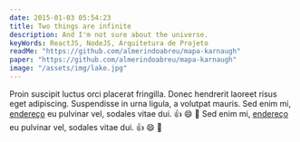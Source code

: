```yaml
---
date: 2015-01-03 05:54:23
title: Two things are infinite
description: And I'm not sure about the universe.
keyWords: ReactJS, NodeJS, Arquitetura de Projeto
readMe: "https://github.com/almerindoabreu/mapa-karnaugh"
paper: "https://github.com/almerindoabreu/mapa-karnaugh"
image: "/assets/img/lake.jpg"
---
```


Proin suscipit luctus orci placerat fringilla. Donec hendrerit laoreet risus eget adipiscing. Suspendisse in urna ligula, a volutpat mauris. Sed enim mi, [endereço](http://google.com) eu pulvinar vel, sodales vitae dui. :thumbsup: :smile: :sparkler:
Sed enim mi, [endereço](http://google.com) eu pulvinar vel, sodales vitae dui. :thumbsup: :smile: :sparkler:
